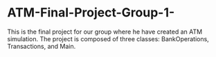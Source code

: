 # ATM-Final-Project-Group-1-
This is the final project for our group where he have created an ATM simulation. The project is composed of three classes: BankOperations, Transactions, and Main.
